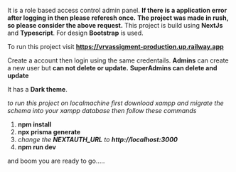 It is a role based access control admin panel.
**If there is a application error after logging in then please referesh once.**
**The project was made in rush, so please consider the above request.**
This project is build using **NextJs** and **Typescript**.
For design **Bootstrap** is used.

To run this project visit **https://vrvassigment-production.up.railway.app**

Create a account then login using the same credentails.
**Admins** can create a new user but **can not delete or update.**
**SuperAdmins can delete and update**

It has a **Dark theme**.

_to run this project on localmachine first download xampp and migrate the schema into your xampp database_
_then follow these commands_

1. **npm install**
2. **npx prisma generate**
3. _change the **NEXTAUTH_URL** to **http://localhost:3000**_
4. **npm run dev**

and boom you are ready to go.....
